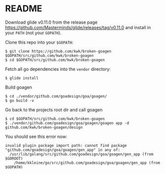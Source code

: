 # README

Download glide v0.11.0 from the release page https://github.com/Masterminds/glide/releases/tag/v0.11.0 and install in your `PATH` (not your `GOPATH`).

Clone this repo into your `$GOPATH`:

```
$ git clone https://github.com/kwk/broken-goagen $GOPATH/src/github.com/kwk/broken-goagen
$ cd $GOPATH/src/github.com/kwk/broken-goagen
```

Fetch all go dependencies into the `vendor` directory:

```
$ glide install
```

Build goagen

```
$ cd ./vendor/github.com/goadesign/goa/goagen/
$ go build -v
```

Go back to the projects root dir and call goagen

```
$ cd $GOPATH/src/github.com/kwk/broken-goagen
$ ./vendor/github.com/goadesign/goa/goagen/goagen app -d github.com/kwk/broken-goagen/design
```

You should see this error now:

```
invalid plugin package import path: cannot find package "github.com/goadesign/goa/goagen/gen_app" in any of:
  /usr/lib/golang/src/github.com/goadesign/goa/goagen/gen_app (from $GOROOT)
    /home/kkleine/go/src/github.com/goadesign/goa/goagen/gen_app (from $GOPATH)
```


